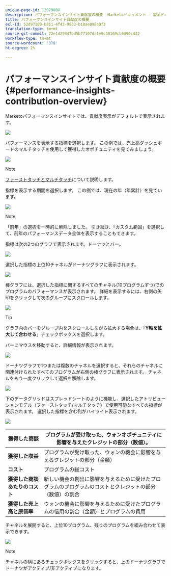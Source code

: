 ```yaml
---
unique-page-id: 12979008
description: パフォーマンスインサイト貢献度の概要 —Marketoドキュメント — 製品ドキュメント
title: パフォーマンスインサイト貢献度の概要
exl-id: 52d97100-b811-4f43-9833-b18ae098a0f3
translation-type: tm+mt
source-git-commit: 72e1d29347bd5b77107da1e9c30169cb6490c432
workflow-type: tm+mt
source-wordcount: '378'
ht-degree: 2%

---
```


# パフォーマンスインサイト貢献度の概要{#performance-insights-contribution-overview}

Marketoパフォーマンスインサイトでは、貢献度表示がデフォルトで表示されます。

![](assets/one-1.png)

パフォーマンスを表示する指標を選択します。 この例では、売上高ダッシュボードのマルチタッチを使用して獲得したオポチュニティを見てみましょう。

![](assets/2.png)

>[!NOTE]
>
>[ファーストタッチとマルチタッチ](/help/marketo/product-docs/reporting/revenue-cycle-analytics/revenue-tools/attribution/understanding-attribution.md)について説明します。

指標を表示する期間を選択します。 この例では、現在の年（年累計）を見ています。

![](assets/3-1.png)

>[!NOTE]
>
>「前年」の選択を一時的に解除しました。 引き続き、「カスタム範囲」を選択して、前年のパフォーマンスデータ全体を表示することもできます。

指標は次の2つのグラフで表示されます。ドーナツとバー。

![](assets/four.png)

選択した指標の上位10チャネルがドーナツグラフに表示されます。

![](assets/5-1.png)

棒グラフには、選択した指標に関するすべてのチャネル(10プログラムずつ)でのプログラムのパフォーマンスが表示されます。 詳細を表示するには、右側の矢印をクリックして次のグループにスクロールします。

![](assets/six.png)

>[!TIP]
>
>グラフ内のバーをグループ内をスクロールしながら拡大する場合は、「**Y軸を拡大して合わせる**」チェックボックスを選択します。

バーにマウスを移動すると、詳細情報が表示されます。

![](assets/seven.png)

ドーナツグラフで1つまたは複数のチャネルを選択すると、それらのチャネルに関連付けられたすべてのプログラムが右側の棒グラフに表示されます。 チャネルをもう一度クリックして選択を解除します。

![](assets/eight.png)

下のデータグリッドはスプレッドシートのように機能し、選択したアトリビューションモデル（ファーストタッチ/マルチタッチ）で使用可能なすべての指標が表示されます。 選択した指標を含む列がハイライト表示されます。

![](assets/9.png)

| **獲得した商談** | プログラムが受け取った、ウォンオポチュニティに影響を与えたクレジットの部分（数値）。 |
|---|---|
| **獲得した収益** | プログラムが受け取った、ウォンの機会に影響を与えるクレジットの部分（金額） |
| **コスト** | プログラムの総コスト |
| **獲得した商談あたりのコスト** | 新しい機会の創出に影響を与えるために受けたプログラムのプログラムのコストとクレジットの部分（数値）の割合 |
| **獲得した売上高と原価率** | ウォンの機会に影響を与えるために受けたプログラムの信用の割合（金額）とプログラムの費用 |

チャネルを展開すると、上位10プログラム、残りのプログラムを組み合わせて表示できます。

![](assets/10.png)

>[!NOTE]
>
>チャネルの横にあるチェックボックスをクリックすると、上のドーナツグラフでドーナツがアクティブ/非アクティブになります。
